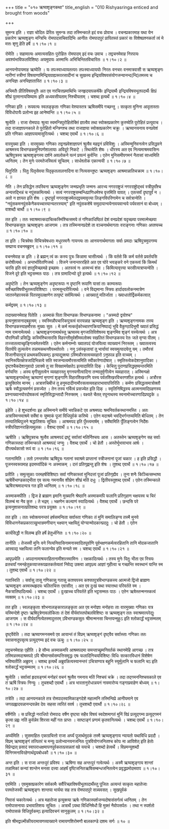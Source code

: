 +++
title = "०१० ऋष्यशृङ्गकथा"
title_english = "010 Rishyasringa enticed and brought from woods"

+++


सुमन्त्र इति । राज्ञा चोदितः प्रेरितः सुमन्त्रः तदा तस्मिन्काले इदं वचः
प्रोवाच । वचनप्रकारमाह यथा येन प्रकारेण ऋष्यशृङ्गः मन्त्रिभिः
रोमपादसचिवादिभिः आनीतः रोमपादपुरं प्रापितस्तं प्रकारं सः
विशेषप्रश्नकर्ता त्वं मे मत्तः शृणु हेति हर्षे  ॥  १।१०।१  ॥   

  

रोमेति । सहामात्यः अमात्यसहितः पुरोहितः रोमपादम् इदं वचः उवाच ।
तद्वचनमेवाह निरपायः अवश्यंभाविफलविशिष्टः अयमुपायः अस्माभिः
अभिचिन्तितविचारितः  ॥  १।१०।२  ॥   

  

आनयनोपायमाह ऋष्येति । यः तपःस्वाध्यायतत्परः तपःस्वाध्याययोः निरतः वनचरः
वनमात्रवासी स ऋष्यशृङ्गः नारीणां स्त्रीणां
विषयाणामिन्द्रियग्राह्यरूपरसादीनां च सुखस्य
इन्द्रियविषयसंयोगजन्यानन्द(न्दि)तमस्य च अनभिज्ञः अनभिज्ञातास्ति  ॥ 
१।१०।३  ॥   

  

अभिमतैः प्रीतिविषयभूतैः अत एव नरचित्तप्रमाथिभिः जनहृदयापकर्षकैः
इन्द्रियार्थैः इन्द्रियविषयभूतपदार्थैः क्षिप्रं शीघ्रं पुरमानाययिष्यामः
इति अध्यवसीयताम् निश्चीयताम् । चशब्द इत्यर्थे  ॥  १।१०।४  ॥   

  

गणिका इति । रूपवत्यः स्वलङ्कृताः गणिका वेश्यास्तत्र ऋषिसमीपे गच्छन्तु ।
सत्कृता मुनिना आदृतास्ताः विविधोपायैः प्रलोभ्य इह आनेष्यन्ति  ॥  १।१०।५
 ॥   

  

श्रुत्वेति । राजा रोमपादः श्रुत्वा स्वमन्त्रिपुरोहितोक्तिं ज्ञात्वैव तथा
स्वोक्तप्रकारेण कुरुष्वेति पुरोहितं प्रत्युवाच । तदा राजाज्ञापनकाले ते
पुरोहितो मन्त्रिणश्च तथा राजाज्ञया स्वोक्तप्रकारेण चक्रुः । ऋष्यानयनाय
वनप्रवेशं प्रति गणिकाः आज्ञापयामासुरित्यर्थः । चशब्द एवार्थे  ॥  १।१०।६
 ॥   

  

वारमुख्या इति । वारमुख्याः गणिकाः तद्वनप्रवेशाज्ञापनं श्रुत्वैव महद्वनं
प्रविविशुः । अस्मिन्मुनिवनत्वेन प्रसिद्धवने आश्रमस्य
विभाण्डकमुनिपर्णशालायाः अविदूरे निकटे । स्थित्वेति शेषः । धीरस्य अत एव
नित्यमाश्रमवासिनः ऋषिपुत्रस्य ऋष्यशृङ्गस्य दर्शने अवलोकने यत्नं प्रयत्नं
कुर्वन्ति । एतेन मुनिसमीपगमनं नैतासां साध्यमिति ध्वनितम् । तेन मुनेः
परमतेजस्वित्वं सूचितम् । सार्धश्लोक एकान्वयी  ॥  १।१०।७  ॥   

  

पितुरिति । पितुः पितृसेवया पितृकृतलालनादिना वा नित्यसन्तुष्टः ऋष्यशृङ्गः
आश्रमान्नातिचक्राम  ॥  १।१०।८  ॥   

  

नेति । तेन प्रसिद्धेन तपस्विना ऋष्यशृङ्गेण जन्मप्रभृति जन्मनः आरभ्य
नगरराष्ट्रजं नगरराष्ट्रोद्भवं स्त्रीपुमाँश्च अन्यत्तद्भिन्नं च
नपुंसकमित्यर्थः । सत्वं नगरराष्ट्रसम्बन्धिप्राणिधर्मश्च वृत्तमिति यावत्
। एतत्सर्वं दृष्टपूर्वं न । अतो न ज्ञायत इति शेषः । दृष्टपूर्वं
नगरराष्ट्रजमेतद्द्वयमावृत्त्या लिङ्गविपरिणामेन च सर्वत्रान्वेति ।
"नपुंसकमनपुंसकेनैकवच्चास्यान्यतरस्याम्" इति नपुंसकशेषे
समुदायान्वयेनावयवान्वये पर्यवसानं वा बोध्यम् । वाशब्दौ चार्थौ  ॥  १।१०।९
 ॥   

  

तत इति । ततः स्वाश्रमात्कदाचित्कस्मिंश्चित्समये तं गणिकाधिष्ठितं देशं
वनप्रदेशं यदृच्छया परमात्मेच्छया विभाण्डकसुतः ऋष्यशृङ्गः आजगाम । तत्र
तस्मिन्वनप्रदेशे ता वञ्चनार्थमागताः वराङ्गनाः गणिकाः अपश्यच्च  ॥  १।१०।१०
 ॥   

  

ता इति । चित्रवेषाः विचित्रवेषधराः मधुरस्वनैः गायन्त्यः ताः
आनयनार्थमागताः सर्वाः प्रमदाः ऋषिपुत्रमुपागम्य सम्प्राप्य वचनमब्रुवन्  ॥ 
१।१०।११  ॥   

  

वचनमेवाह क इति । हे ब्रह्मन् त्वं कः कस्य पुत्रः किन्नामा चासीत्यर्थः ।
किं वर्तसे किं कर्म वर्तसे प्रवर्तयसि करोषीत्यर्थः । अन्तर्भावितणिजर्थः
। विजने जनान्तररहिते अत एव घोरे भयङ्करे वने एकस्त्वं किं किमर्थं चरसि
इति वयं ज्ञातुमिच्छामहे इच्छामः । अतस्त्वं नः अस्मभ्यं शंस ।
किमित्यावृत्त्या चरसीत्यत्राप्यन्वेति । विजने दूरे इति भट्टसम्मतः पाठः ।
तत्र ग्रामादिभ्यो दूरे इत्यर्थः  ॥  १।१०।१२  ॥   

  

अदृष्टेति । तेन ऋष्यशृङ्गेण अदृष्टरूपाः न दृष्टानि रूपाणि यासां ताः
काम्यरूपाः सर्वेच्छाविषयीभूतरूपविशिष्टाः । परमसुन्दरीरित्यर्थः । वने
विद्यमानाः स्त्रियः हार्दादवलोकनमात्रेण जातस्नेहात्स्वकं पितरमुपलक्षणेन
तत्पृष्टं सर्वमित्यर्थः । आख्यातुं मतिर्जाता ।
ख्याधातोर्द्विकर्मकत्वात्  

कर्मद्वयम्  ॥  १।१०।१३  ॥   

  

तदाख्यानमेवाह पितेति । अस्माकं पिता विभाण्डकः विभाण्डकनामा । "अस्मदो
द्वयोश्च" इत्यनुशासनाद्बहुत्वम् । स्वस्मिन्नौपचारिकपुत्रत्वं वारयन्नाह
ऋष्यशृङ्ग इति । ऋष्यशृङ्गनामकः तस्य विभाण्डकस्याहमौरसः मुख्यः सुतः । मे
कर्म मत्कर्तृकोच्चारणक्रियानिष्पाद्यं भुवि वैकुण्ठादिभूमौ ख्यातं
प्रसिद्धं नाम रामनामेत्यर्थः । ऋष्यशृङ्गनामार्थस्तु ऋष्यस्य
मृगजातिविशेषस्य शृङ्गमिव शृङ्गं यस्येत्यर्थः । अत्र पौराणिकी प्रसिद्धिः
कस्मिंश्चित्सरसि विहरन्तीमुर्वशीमवलोक्य स्खलितं विभाण्डकस्य रेतः जले
मृग्या पीतम् । तज्जातत्वाच्छृङ्गित्वमेतस्येति । एतेन कर्मनाम्नोः
ख्यातपदं योजयित्वा व्याख्यानं निरस्तम् । ख्यातत्वस्य पितर्यपि तुल्यत्वेन
तन्नामकथनवैयर्थ्यापत्तेः । ननु ऽसंस्कृतायां तु भार्यायां
स्वयमुत्पादयेत्तु यम् । तमौरसं विजानीयात्पुत्रं प्राथमकल्पिकम्ऽ
इत्याद्युक्त्या ऽस्मिन्नौरसत्वव्यवहारो ऽनुपपन्न इति वाच्यम् ।
स्वनिरूपितक्षेत्रजादिभिन्नत्वे सति स्वजन्यत्वमौरसत्वमिति
स्वीकारेणादोषात् । स्मृतिस्त्वेकदेशानुवादिका । दृष्टश्चैकदेशानुवादो
ऽवाक्ये तु सा विवक्षामपेक्षतेऽ इत्यादाविति दिक् । केचित्तु
पुराणप्रसिद्धमृष्यन्तरमिति वर्णयन्ति । अस्य मृगीसुतत्वेन व्यवहारस्तु
मृगनयनीत्वादिना तन्मातुर्मृगीत्वेन व्यवहारात् । अस्मिन्पक्षे
ऋष्यशृङ्गार्थस्तु ऋष्याणां मृगाणां शृङ्गाणि विहारशिखराणि यस्य
पर्वतशिखरविचरणशील इत्यर्थः । अत्रौरस इत्युक्तिरेव मानम् । अत्रारुचिबीजं
तु हनुमदादीनामौरसत्वव्यवहाराभावापत्तिरिति । कर्मणः प्रसिद्धत्वमात्रोक्तौ
ऋषेः स्वौद्धत्यवर्णनं प्रसज्येत । तेन तस्य गर्वित्वं प्रसज्येत इति दिक्
। स्मृतिनिषिद्धस्य आत्मनामादिग्रहणस्य प्रश्नाख्यानयोरदोषकत्वं
स्मृतिसिद्धान्तादौ निरुक्तम् । वक्ष्यते चैतत् रघुनाथस्य
स्वनामोच्चारणादिप्रघट्टके  ॥  १।१०।१४  ॥   

  

इहेति । हे शुभदर्शनाः इह अस्मिन्वने समीपे भवन्निकटे एव अश्रमपदः
श्रमनिवर्तकस्थानमस्ति । अतः अत्रास्मिन्स्वाश्रमे सर्वेषां वः युष्माकं
पूजां विधिपूर्वकं करिष्ये । एतेन मदाश्रमे भवद्भिर्गन्तव्यमिति बोधितम् ।
तेन तस्यातिथिपूजने श्रद्धातिशयः सूचितः । आश्रमपद इति पुँस्त्वमार्षम् ।
सर्वेषामिति पुँलिङ्गत्वेन निर्देशः स्त्रीपरिज्ञानराहित्यमूलकः । वैशब्द
एवार्थे  ॥  १।१०।१५  ॥   

  

ऋषीति । ऋषिपुत्रवचः श्रुत्वैव आश्रमपदं द्रष्टुं सर्वासां मतिर्निश्चयः आस
। अतस्तेन ऋष्यशृङ्गेण सह सर्वाः गणिकास्तदा तस्मिन्काले आश्रमपदं जग्मुः ।
वैशब्द एवार्थे । चो हेतौ । अस्तेर्भूभावाभाव आर्षः । दीप्त्यर्थकासो रूपं
वा  ॥  १।१०।१६  ॥   

  

गतानामिति । ततो ऽनन्तरमेव ऋषिपुत्रः गतानां स्वाश्रमे प्राप्तानां
स्त्रीजनानां पूजां चकार । ह इति प्रसिद्धौ । पूजनस्वरूपमाह इदमर्घ्यादिकं
नः अस्माकम् । दत्तं प्रतिगृह्णन्तु इति शेषः । तुशब्द एवार्थे  ॥  १।१०।१७
 ॥   

  

प्रतीति । समुत्सुकाः परमहर्षविशिष्टाः सर्वा गणिकास्तां मुनिदत्तां पूजां
प्रतिगृह्यैव । तुना शनैः किञ्चित्सम्भाष्य ऋषेर्विभाण्डकाद्भीता एव सत्यः
गमनायैव शीघ्रेण शीघ्रं मतिं दधुः । द्वितीयस्तुशब्द एवार्थे । एतेन
तस्मिन्काले ऋषिराश्रमादन्यत्र गत इति ध्वनितम्  ॥  १।१०।१८  ॥   

  

अस्माकमपीति । द्विज हे ब्राह्मण इमानि मुख्यानि श्रेष्ठानि अस्माकमपि
फलानि प्रतिगृहाण भक्षयस्व च चिरं विलम्बं मा नैव कुरु । ते भद्रम् ।
भक्षणेन कल्याणं स्यादित्यर्थः । वैशब्द एवार्थे । छन्दसि परे
इत्यनुशासनात्प्रतिशब्दः परत्र प्रयुक्तः  ॥  १।१०।१९  ॥   

  

तत इति । ततः स्वोक्त्यनन्तरं हर्षसमन्विता सर्वास्ता गणिकाः तं मुनिं
समालिङ्ग्य तस्मै मुनये विविधाननेकप्रकाराञ्छुभान्रमणीयान् भक्ष्यान्
भक्षयितुं योग्यान्मोदकान्प्रददुः । चो हेतौ । एतेन  

कार्यसिद्धौ न विलम्ब इति हर्षे हेतुर्ध्वनितः  ॥  १।१०।२०  ॥   

  

तानीति । तेजस्वी मुनिः वने नित्यनिवासिनामनास्वादितपूर्वाणि
पूर्वभक्षणकर्मत्वरहितानि तानि मोदकजातानि आस्वाद्य भक्षयित्वा तानि
फलान्येव इति मन्यते स्म । चशब्द एवार्थे  ॥  १।१०।२१  ॥   

आपृछ्येति । अपदानामाश्रयरहितानामीशात्स्वामिनः । रक्षकादित्यर्थः । तस्य
मुनेः पितुः भीता एव स्त्रियः व्रतचर्यां गमनहेतुकव्याजरूपव्रतकर्तव्यतां
निवेद्य उक्त्वा आपृछ्य आज्ञां गृहीत्वा च गच्छन्ति स्वस्थानं यान्ति स्म ।
तुशब्द एवार्थे  ॥  १।१०।२२  ॥   

  

गतास्विति । सर्वासु तासु गणिकासु गतासु काश्यपस्य कश्यपपुत्रविभाण्डकस्य
आत्मजो द्विजो ब्राह्मणः ऋष्यशृङ्ग अस्वस्थहृदयः चलितचित्तः एवासीत् । अत
एव दुःखं यथा स्यात्तथा परिवर्तते स्म । नैकत्रातिष्ठदित्यर्थः । चशब्द
एवार्थे । दुःखाच्च परिवर्तते इति भट्टसम्मतः पाठः । एतेन
ऋषेस्तन्मनस्कत्वं व्यक्तम्  ॥  १।१०।२३  ॥   

  

तत इति । स्वलङ्कृताः शोभनालङ्कारालङ्कृता अत एव मनोज्ञाः मनोहराः ताः
वारमुख्याः गणिकाः यत्र यस्मिन्देशे दृष्टाः ऋषिपुत्रेणावलोकिताः तं देशं
वीर्यवांस्तपोबलविशिष्टः स ऋष्यशृङ्ग ततः स्वाश्रमात्परेद्युः आजगाम । स
वीर्यवानित्येतस्मादुत्तरम् ऽविभाण्डकसुतः श्रीमान्मनसा चिन्तयन्मुहुःऽ इति
श्लोकार्द्धं भट्टसम्मतम्  ॥  १।१०।२४  ॥   

  

दृष्ट्वैवेति । तदा ऋष्यागमनसमये एव आयान्तं तं विप्रम् ऋष्यशृङ्गं
दृष्ट्वैव सर्वास्ताः गणिकाः ततः स्वासनादुपसृत्य प्रत्युद्गम्य इदं वचः
ऊचुः  ॥  १।१०।२५  ॥   

  

तद्वचनमेवाहः एहीति । हे सौम्य अस्माकमपि आश्रमपदमा समन्ताच्छ्रमनिवर्तकं
स्थानमेहि आगच्छ । तत्र तस्मिन्नस्मदाश्रमपदे ऽपि
श्रीमान्सर्वसम्पत्तिसमृद्धः एषः फलादिनिचयविशिष्टः विधिः सत्कारविधानं
विशेषेण भविष्यतीति अब्रुवन् । चशब्द इत्यर्थे अब्रुवन्नित्यस्यानन्तरं
ऽचित्राण्यत्र बहूनि स्युर्मूलानि च फलानि चऽ इति श्लोकार्द्धं भट्टसम्मतम्
 ॥  १।१०।२६  ॥   

  

श्रुत्वेति । सर्वासां हृदयङ्गमं मनोहरं वचनं श्रुत्वैव गमनाय मतिं निश्चयं
चक्रे । तदा तद्गमननिश्चयकाले एव तं ऋषिं स्त्रियः निन्युः । तुचशब्दौ
एवार्थौ । अत्र भारतानुरोधान्नयनं नावमारोप्य गङ्गाप्रवाहेण बोध्यम्  ॥ 
१।१०।२७  ॥   

  

तत्रेति । तदा आनयनकाले तत्र रोमपादस्वामिकाङ्गदेशे महात्मनि तस्मिन्विप्रे
आनीयमाने एव जगत्प्रह्लादयन्नानन्दयन्नेव देवः सहसा त्वरितं ववर्ष ।
तुचशब्दौ एवार्थौ  ॥  १।१०।२८  ॥   

  

वर्षेणेति । स प्रसिद्धो नराधिपो रोमपादः वर्षेण वृष्ट्या सहैव विषयं
स्वदेशमागतं मुनिं विप्रं प्रत्युद्गम्य प्रत्युद्गमनं कृत्वा प्रह्वः नतिं
कुर्वन्नेव शिरसा महीं गतः प्राप्तः । साष्टाङ्गं प्रणामं कृतवानित्यर्थः ।
चशब्द एवार्थे  ॥  १।१०।२९  ॥   

  

अर्घ्यमिति । सुसमाहितः एकाग्रचित्तो राजा अर्घ्यं पूजार्थमुदकं तस्मै
ऋष्यशृङ्गाय न्यायतो यथाविधि प्रददौ । विप्रम् ऋष्यशृङ्गं तत्पितरं च
मन्युः प्रलोभ्यानयनजनितः पुत्रवियोगजनितश्च कोपः मा आविशेत् इति हेतोः
विप्रेन्द्रात् प्रसादं स्वापराधक्षमापनपूर्वकतत्प्रसन्नतां वव्रे ययाचे ।
चशब्दो हेत्वर्थे । विप्रमन्युशब्दौ विनिगमनाविरहेणार्थद्वयबोधकौ  ॥ 
१।१०।३०  ॥   

  

अन्त इति । स राजा अन्तःपुरं प्रविश्य । ऋषिणा सह अन्तःपुरं गत्वेत्यर्थः ।
अस्मै ऋष्यशृङ्गाय शान्तां तन्नामिकां कन्यां शान्तेन मनसा दत्त्वा आहर्षं
वृष्टिजनितऋषिसम्बन्धजनितत्वेन प्रवृद्धप्रमोदमवाप  ॥  १।१०।३१  ॥   

  

एवमिति । एवमुक्तप्रकारेण सर्वकामैः सर्वैरिच्छाविषयीभूतपदार्थैस्तु पूजितः
अत्यन्तं सत्कृतः महातेजाः परमतेजस्वी ऋष्यशृङ्गः शान्तया भार्यया सह तत्र
रोमपादपुरे सन्न्यवसत् । सुखपूर्वकं  

निवासं चकारेत्यर्थः । अत्र महातेजा इत्युक्त्या ऋषेः
गणिकास्पर्शजन्यदोषासंसर्गत्वं ध्वनितम् । तेन रामोपासनायाः प्रभावातिशयः
सूचितः । अत्रार्थै ऽयथा विधिनिषेधौ हि मुक्तं नैवोपसर्पतः । तथा न
स्पर्शतो रामोपासकं विधिपूर्वकम्ऽ इत्यादिवचनं सानुकूलम्  ॥  १।१०।३२  ॥   

  

इति श्रीमद्वाल्मीकीयरामायणव्याख्याने रामायणशिरोमणौ बालकाण्डे दशमः सर्गः
 ॥  १०  ॥   

  

  



